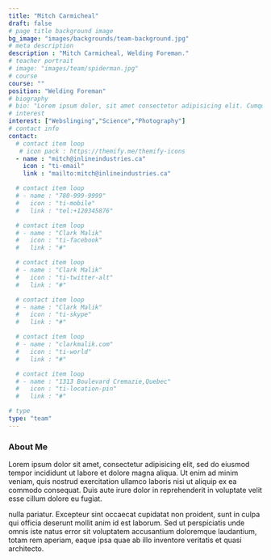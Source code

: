 ```yaml
---
title: "Mitch Carmicheal"
draft: false
# page title background image
bg_image: "images/backgrounds/team-background.jpg"
# meta description
description : "Mitch Carmicheal, Welding Foreman."
# teacher portrait
# image: "images/team/spiderman.jpg"
# course
course: ""
position: "Welding Foreman"
# biography
# bio: "Lorem ipsum dolor, sit amet consectetur adipisicing elit. Cumque accusamus tenetur ea harum delectus ab consequatur excepturi, odit qui in quo quia voluptate nam optio, culpa aspernatur. Error placeat iusto officia voluptas quae."
# interest
interest: ["Webslinging","Science","Photography"]
# contact info
contact:
  # contact item loop
   # icon pack : https://themify.me/themify-icons
  - name : "mitch@inlineindustries.ca"
    icon : "ti-email"
    link : "mailto:mitch@inlineindustries.ca"

  # contact item loop
  # - name : "780-999-9999"
  #   icon : "ti-mobile"
  #   link : "tel:+120345876"

  # contact item loop
  # - name : "Clark Malik"
  #   icon : "ti-facebook"
  #   link : "#"

  # contact item loop
  # - name : "Clark Malik"
  #   icon : "ti-twitter-alt"
  #   link : "#"

  # contact item loop
  # - name : "Clark Malik"
  #   icon : "ti-skype"
  #   link : "#"

  # contact item loop
  # - name : "clarkmalik.com"
  #   icon : "ti-world"
  #   link : "#"

  # contact item loop
  # - name : "1313 Boulevard Cremazie,Quebec"
  #   icon : "ti-location-pin"
  #   link : "#"

# type
type: "team"
---
```


### About Me

Lorem ipsum dolor sit amet, consectetur adipisicing elit, sed do eiusmod tempor incididunt ut
labore et dolore magna aliqua. Ut enim ad minim veniam, quis nostrud exercitation ullamco laboris nisi ut aliquip ex ea commodo consequat. Duis aute irure dolor in reprehenderit in voluptate velit esse cillum dolore eu fugiat.

nulla pariatur. Excepteur sint occaecat cupidatat non proident, sunt in culpa qui officia deserunt mollit
anim id est laborum. Sed ut perspiciatis unde omnis iste natus error sit voluptatem accusantium doloremque
laudantium, totam rem aperiam, eaque ipsa quae ab illo inventore veritatis et quasi architecto.